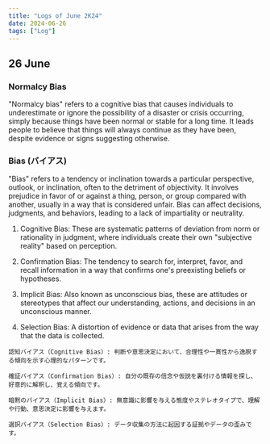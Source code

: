 ```yaml
---
title: "Logs of June 2K24"
date: 2024-06-26
tags: ["Log"]
---
```


## 26 June

### Normalcy Bias

"Normalcy bias" refers to a cognitive bias that causes individuals to underestimate or ignore the possibility of a disaster or crisis occurring, simply because things have been normal or stable for a long time. It leads people to believe that things will always continue as they have been, despite evidence or signs suggesting otherwise.

### Bias (バイアス)

"Bias" refers to a tendency or inclination towards a particular perspective, outlook, or inclination, often to the detriment of objectivity. It involves prejudice in favor of or against a thing, person, or group compared with another, usually in a way that is considered unfair. Bias can affect decisions, judgments, and behaviors, leading to a lack of impartiality or neutrality.

1. Cognitive Bias: These are systematic patterns of deviation from norm or rationality in judgment, where individuals create their own "subjective reality" based on perception.

2. Confirmation Bias: The tendency to search for, interpret, favor, and recall information in a way that confirms one's preexisting beliefs or hypotheses.

3. Implicit Bias: Also known as unconscious bias, these are attitudes or stereotypes that affect our understanding, actions, and decisions in an unconscious manner.

4. Selection Bias: A distortion of evidence or data that arises from the way that the data is collected.

``` ja
認知バイアス（Cognitive Bias）: 判断や意思決定において、合理性や一貫性から逸脱する傾向を示す心理的なパターンです。

確証バイアス（Confirmation Bias）: 自分の既存の信念や仮説を裏付ける情報を探し、好意的に解釈し、覚える傾向です。

暗黙のバイアス（Implicit Bias）: 無意識に影響を与える態度やステレオタイプで、理解や行動、意思決定に影響を与えます。

選択バイアス（Selection Bias）: データ収集の方法に起因する証拠やデータの歪みです。
```